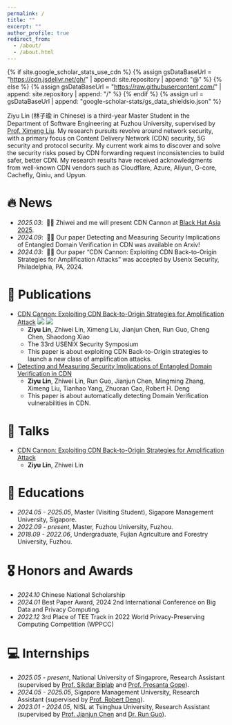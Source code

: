 ```yaml
---
permalink: /
title: ""
excerpt: ""
author_profile: true
redirect_from: 
  - /about/
  - /about.html
---
```


{% if site.google_scholar_stats_use_cdn %}
{% assign gsDataBaseUrl = "https://cdn.jsdelivr.net/gh/" | append: site.repository | append: "@" %}
{% else %}
{% assign gsDataBaseUrl = "https://raw.githubusercontent.com/" | append: site.repository | append: "/" %}
{% endif %}
{% assign url = gsDataBaseUrl | append: "google-scholar-stats/gs_data_shieldsio.json" %}

<span class='anchor' id='about-me'></span>

Ziyu Lin (林子瑜 in Chinese) is a third-year Master Student in the Department of Software Engineering at Fuzhou University, supervised by [Prof. Ximeng Liu](https://2uu.org/Cindex.html). My research pursuits revolve around network security, with a primary focus on Content Delivery Network (CDN) security, 5G security and protocol security. My current work aims to discover and solve the security risks posed by CDN forwarding request inconsistencies to build safer, better CDN. My research results have received acknowledgments from well-known CDN vendors such as Cloudflare, Azure, Aliyun, G-core, Cachefly, Qiniu, and Upyun.









# 🔥 News
- *2025.03*: &nbsp;🎉🎉 Zhiwei and me will present CDN Cannon at [Black Hat Asia 2025](https://www.blackhat.com/asia-25/briefings/schedule/index.html#cdn-cannon-exploiting-cdn-back-to-origin-strategies-for-amplification-attacks-43932).
- *2024.09*: &nbsp;🎉🎉 Our paper Detecting and Measuring Security Implications of Entangled Domain Verification in CDN was available on Arxiv!
- *2024.03*: &nbsp;🎉🎉 Our paper “CDN Cannon: Exploiting CDN Back-to-Origin Strategies for Amplification Attacks” was accepted by Usenix Security, Philadelphia, PA, 2024.


# 📝 Publications 

- [CDN Cannon: Exploiting CDN Back-to-Origin Strategies for Amplification Attack](https://www.usenix.org/system/files/usenixsecurity24-lin-ziyu.pdf)
![](https://img.shields.io/badge/CCF-A-red?style=flat-square) ![](https://img.shields.io/badge/USENIX%20Security-2024-blue?style=flat-square)
  - **Ziyu Lin**, Zhiwei Lin, Ximeng Liu, Jianjun Chen, Run Guo, Cheng Chen, Shaodong Xiao
  - The 33rd USENIX Security Symposium
  - This paper is about exploiting CDN Back-to-Origin strategies to launch a new class of amplification attacks.
- [Detecting and Measuring Security Implications of Entangled Domain Verification in CDN](https://arxiv.org/pdf/2409.01887)
  - **Ziyu Lin**, Zhiwei Lin, Run Guo, Jianjun Chen, Mingming Zhang, Ximeng Liu, Tianhao Yang, Zhuoran Cao, Robert H. Deng
  - This paper is about automatically detecting Domain Verification vulnerabilities in CDN.

# 📝 Talks
- [CDN Cannon: Exploiting CDN Back-to-Origin Strategies for Amplification Attack](https://www.blackhat.com/asia-25/briefings/schedule/index.html#cdn-cannon-exploiting-cdn-back-to-origin-strategies-for-amplification-attacks-43932)
  - **Ziyu Lin**, Zhiwei Lin

# 📖 Educations
- *2024.05 - 2025.05*, Master (Visiting Student), Sigapore Management University, Sigapore.
- *2022.09 - present*, Master, Fuzhou University, Fuzhou.
- *2018.09 - 2022.06*, Undergraduate, Fujian Agriculture and Forestry University, Fuzhou.

# 🎖 Honors and Awards
- *2024.10* Chinese National Scholarship
- *2024.01* Best Paper Award, 2024 2nd International Conference on Big Data and Privacy Computing. 
- *2022.12* 3rd Place of TEE Track in 2022 World Privacy-Preserving Computing Competition (WPPCC) 


# 💻 Internships
- *2025.05 - present*, National University of Singaprore, Research Assistant (supervised by [Prof. Sikdar Biplab](https://cde.nus.edu.sg/ece/staff/biplab-sikdar/) and [Prof. Prosanta Gope](https://www.sheffield.ac.uk/cs/people/academic/prosanta-gope)).
- *2024.05 - 2025.05*, Sigapore Management University, Research Assistant (supervised by [Prof. Robert Deng](http://www.mysmu.edu/faculty/robertdeng/)).
- *2023.01 - 2024.05*, NISL at Tsinghua University, Research Assistant (supervised by [Prof. Jianjun Chen](https://www.jianjunchen.com/) and [Dr. Run Guo](https://netsec.ccert.edu.cn/people/gr15)).
